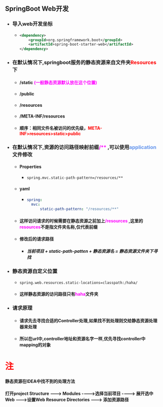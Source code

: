 ## SpringBoot Web开发

- ### 导入web开发坐标

  - ```xml
    <dependency>
        <groupId>org.springframework.boot</groupId>
        <artifactId>spring-boot-starter-web</artifactId>
    </dependency>
    ```

- ### 在默认情况下,springboot服务的静态资源来自文件夹<font color='red'>Resources</font>下

  - #### /static  <font color='fuchsia'>(一般静态资源默认放在这个位置)</font>

  - #### /public

  - #### /resources

  - ####  /META-INF/resources

  - #### 顺序：相同文件名被访问的优先级，<font color='red'>META-INF>resources>static>public</font>

- ### 在默认情况下,资源的访问路径映射前缀<font color='fuchsia'>/**</font> ,可以使用<font color='cornflowerblue'>application</font>文件修改

  - #### Properties

    - ```properties
      spring.mvc.static-path-pattern=/resources/**
      ```

  - #### yaml

    - ```yaml
      spring:
      	mvc: 
            static-path-pattern: "/resources/**"
      ```

  - #### 这样访问请求的时候需要在静态资源之前加上<font color='fuchsia'>/resources</font> ,这里的<font color='fuchsia'>resources</font>不是指文件夹名称,仅代表前缀

  - #### 修改后的请求路径

    - ##### 当前项目 + static-path-patten + 静态资源名 = 静态资源文件夹下寻找

- ### 静态资源自定义位置

  - ```properties
    spring.web.resources.static-locations=classpath:/haha/
    ```

  - #### 这样静态资源的访问路径只有<font color='fuchsia'>haha</font>文件夹



- ### 请求原理

  - #### 请求先去寻找合适的Controller处理,如果找不到处理则交给静态资源处理器来处理

  - #### 所以在url中,controller地址和资源名字一样,优先寻找controller中mapping的对象







# <font color='red'>注</font>

#### 静态资源在IDEA中找不到的处理方法

#### 打开project Structure  ---> Modules ---->选择当前项目 ----> 展开选中Web --->设置Web Resource Directories --->  添加资源路径